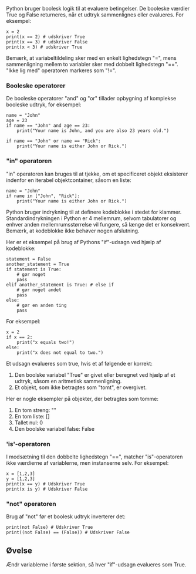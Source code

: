 Python bruger boolesk logik til at evaluere betingelser. De booleske værdier True og False returneres, når et udtryk sammenlignes eller evalueres. For eksempel:

    x = 2
    print(x == 2) # udskriver True
    print(x == 3) # udskriver False
    print(x < 3) # udskriver True

Bemærk, at variabeltildeling sker med en enkelt lighedstegn "=", mens sammenligning mellem to variabler sker med dobbelt lighedstegn "==". "Ikke lig med" operatoren markeres som "!=".

### Booleske operatorer

De booleske operatorer "and" og "or" tillader opbygning af komplekse booleske udtryk, for eksempel:

    name = "John"
    age = 23
    if name == "John" and age == 23:
        print("Your name is John, and you are also 23 years old.")

    if name == "John" or name == "Rick":
        print("Your name is either John or Rick.")

### "in" operatoren

"in" operatoren kan bruges til at tjekke, om et specificeret objekt eksisterer indenfor en iterabel objektcontainer, såsom en liste:

    name = "John"
    if name in ["John", "Rick"]:
        print("Your name is either John or Rick.")

Python bruger indrykning til at definere kodeblokke i stedet for klammer. Standardindrykningen i Python er 4 mellemrum, selvom tabulatorer og enhver anden mellemrumsstørrelse vil fungere, så længe det er konsekvent. Bemærk, at kodeblokke ikke behøver nogen afslutning.

Her er et eksempel på brug af Pythons "if"-udsagn ved hjælp af kodeblokke:

    statement = False
    another_statement = True
    if statement is True:
        # gør noget
        pass
    elif another_statement is True: # else if
        # gør noget andet
        pass
    else:
        # gør en anden ting
        pass

For eksempel:

    x = 2
    if x == 2:
        print("x equals two!")
    else:
        print("x does not equal to two.")

Et udsagn evalueres som true, hvis et af følgende er korrekt:
1. Den boolske variabel "True" er givet eller beregnet ved hjælp af et udtryk, såsom en aritmetisk sammenligning.
2. Et objekt, som ikke betragtes som "tomt", er overgivet.

Her er nogle eksempler på objekter, der betragtes som tomme:
1. En tom streng: ""
2. En tom liste: []
3. Tallet nul: 0
4. Den boolske variabel false: False

### 'is'-operatoren

I modsætning til den dobbelte lighedstegn "==", matcher "is"-operatoren ikke værdierne af variablerne, men instanserne selv. For eksempel:

    x = [1,2,3]
    y = [1,2,3]
    print(x == y) # Udskriver True
    print(x is y) # Udskriver False

### "not" operatoren

Brug af "not" før et boolesk udtryk inverterer det:

    print(not False) # Udskriver True
    print((not False) == (False)) # Udskriver False

Øvelse
--------

Ændr variablerne i første sektion, så hver "if"-udsagn evalueres som True.